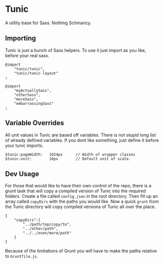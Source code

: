 Tunic
=====

A utility base for Sass. Nothing Schmancy.

Importing
---------

Tunic is just a bunch of Sass helpers. To use it just import as you like, before your real sass. 

    @import 
    	"tunic/tunic",
    	"tunic/tunic-layout"
    ;
	
	@import
    	"myActuallySass",
    	"otherSass",
    	"moreSass",
    	"embarrassingSass"
    ;

Variable Overrides
------------------

All unit values in Tunic are based off variables. There is not stupid long list of already defined variables.
If you dont like something, just define it before your tunic imports.

    $tunic-pageWidth:	1024px		// Width of wrapper classes
    $tunic-unit:		16px		// Default unit of scale.


Dev Usage
---------

For those that would like to have their own control of the repo, there is a grunt task that will copy a compiled version of Tunic
into the required folders. Create a file called `config.json` in the root directory.
Then fill up an array called `copyDirs` with the paths you would like. Now a quick `grunt` from the Tunic directory will copy compiled versions of Tunic
all over the place.


```
{
    "copyDirs":[
        "../path/top/copy/to",
        "../other/path",
        "../../even/more/path"
    ]
}
```

Because of the limitations of Grunt you will have to make the paths relative to `Gruntfile.js`.
